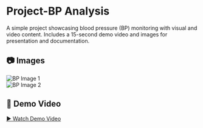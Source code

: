 # Project-BP Analysis

A simple project showcasing blood pressure (BP) monitoring with visual and video content. Includes a 15-second demo video and images for presentation and documentation.

## 📷 Images

![BP Image 1](./image1.jpg)  
![BP Image 2](./image2.jpg)

## 🎥 Demo Video

[▶️ Watch Demo Video](./demo_video.mp4)
